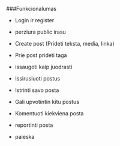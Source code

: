 ###Funkcionalumas

- Login ir register

- perziura public irasu
- Create post (Prideti teksta, media, linka)
- Prie post prideti taga
- issaugoti kaip juodrasti
- Issirusiuoti postus
- Istrinti savo posta

- Gali upvotintin kitu postus
- Komentuoti kiekviena posta
- reportinti posta
- paieska